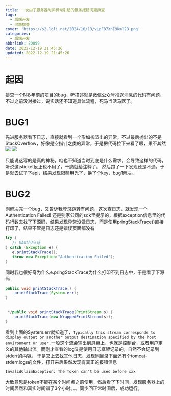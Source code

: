 ```yaml
---
title: 一次由于服务器时间异常引起的服务报错问题排查
tags:
  - 后端开发
  - 问题排查
cover: 'https://s2.loli.net/2024/10/13/vLpF87XnI9Kml2B.png'
categories:
  - 后端开发
abbrlink: 20899
date: 2022-12-19 21:45:26
updated: 2022-12-19 21:45:26
---
```

# 起因
排查一个N多年前的项目的bug，听描述就是微信公众号推送消息的代码有问题，不过之前没对接过，说实话还不知道具体流程，死马当活马医了。
# BUG1
先进服务器看下日志，直接就看到一个形如栈溢出的异常，不过最后抛出的不是StackOverflow，好像是空指针之类的异常，于是把代码拉下来看了眼，果不其然
![](https://s2.loli.net/2022/12/19/ReJY56ZLK4EPnd1.png)
![](https://s2.loli.net/2022/12/19/gXIBU1zlPJ8Y9fW.png)

只能说这写的是真的神秘，咱也不知道当时到底是什么需求，会导致这样的代码，听说这jsticket反正也不用了，干脆就给注释了。
然后跑了一下发现还是不通，于是就去试了下api，结果发现限额用光了，换了个key，bug1解决。
# BUG2
刚解决完一个bug，又告诉我登录跳转有问题，这次查日志，就发现一个Authentication Failed! 还是别家公司的sdk里提示的，根据exception信息里的代码行数去找了下源码，结果发现异常没做日志，而是使用pringStackTrace()直接打印了，结果不管是日志还是错误页面都没有
```java
try {  
   // OAuth2认证  
} catch (Exception e) {  
   e.printStackTrace();  
   throw new Exception("Authentication Failed");  
}
```
同时我也很好奇为什么e.pringStackTrace为什么打印不到日志中，于是看了下源码
```java
public void printStackTrace() {  
    printStackTrace(System.err);  
}  
  
 
 */public void printStackTrace(PrintStream s) {  
    printStackTrace(new WrappedPrintStream(s));  
}
```
看到上面的System.err就知道了，`Typically this stream corresponds to display output or another output destination specified by the host environment or user.`一般这个流会输出到屏幕上，也就是控制台，或者用户定义的其他输出流。而刚才查看的log又是使用日志框架记录的，自然不会记录到stderr的内容。
于是又上去找其他日志，发现同目录下面还有个tomcat-stderr.logs的文件，打开来后果然发现有真正的报错信息
```
InvalidClaimException: The Token can't be used before xxx
```
大致意思是token不能在某个时间点之前使用，然后看了下时间，发现服务器上的时间居然和真实时间错了3个小时。。。同步回正常时间后，成功运行。